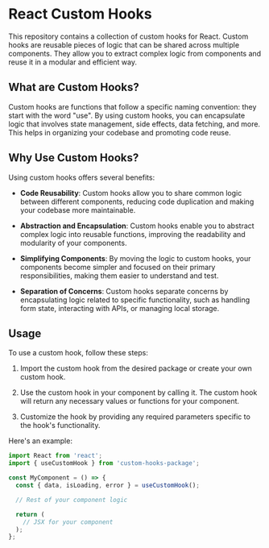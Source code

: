 # React Custom Hooks

This repository contains a collection of custom hooks for React. Custom hooks
are reusable pieces of logic that can be shared across multiple components. They
allow you to extract complex logic from components and reuse it in a modular and
efficient way.

## What are Custom Hooks?

Custom hooks are functions that follow a specific naming convention: they start
with the word "use". By using custom hooks, you can encapsulate logic that
involves state management, side effects, data fetching, and more. This helps in
organizing your codebase and promoting code reuse.

## Why Use Custom Hooks?

Using custom hooks offers several benefits:

- **Code Reusability**: Custom hooks allow you to share common logic between
  different components, reducing code duplication and making your codebase more
  maintainable.

- **Abstraction and Encapsulation**: Custom hooks enable you to abstract complex
  logic into reusable functions, improving the readability and modularity of
  your components.

- **Simplifying Components**: By moving the logic to custom hooks, your
  components become simpler and focused on their primary responsibilities,
  making them easier to understand and test.

- **Separation of Concerns**: Custom hooks separate concerns by encapsulating
  logic related to specific functionality, such as handling form state,
  interacting with APIs, or managing local storage.

## Usage

To use a custom hook, follow these steps:

1. Import the custom hook from the desired package or create your own custom
   hook.

2. Use the custom hook in your component by calling it. The custom hook will
   return any necessary values or functions for your component.

3. Customize the hook by providing any required parameters specific to the
   hook's functionality.

Here's an example:

```jsx
import React from 'react';
import { useCustomHook } from 'custom-hooks-package';

const MyComponent = () => {
  const { data, isLoading, error } = useCustomHook();

  // Rest of your component logic

  return (
    // JSX for your component
  );
};
```
